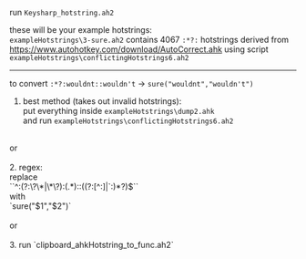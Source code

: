 
run `Keysharp_hotstring.ah2`

these will be your example hotstrings:<br>
`exampleHotstrings\3-sure.ah2` contains 4067 `:*?:` hotstrings derived from https://www.autohotkey.com/download/AutoCorrect.ahk
using script `exampleHotstrings\conflictingHotstrings6.ah2`

___
to convert `:*?:wouldnt::wouldn't` -> `sure("wouldnt","wouldn't")`<br>

1. best method (takes out invalid hotstrings):<br>
put everything inside `exampleHotstrings\dump2.ahk`<br>
and run `exampleHotstrings\conflictingHotstrings6.ah2`<br>
<br>
or<br>
<br>
2. regex:<br>
replace<br>
``^:(?:\?\*|\*\?):(.*)::((?:[^:]|`:)*?)$``<br>
with<br>
`sure("$1","$2")`<br>
<br>
or<br>
<br>
3. run `clipboard_ahkHotstring_to_func.ah2`
